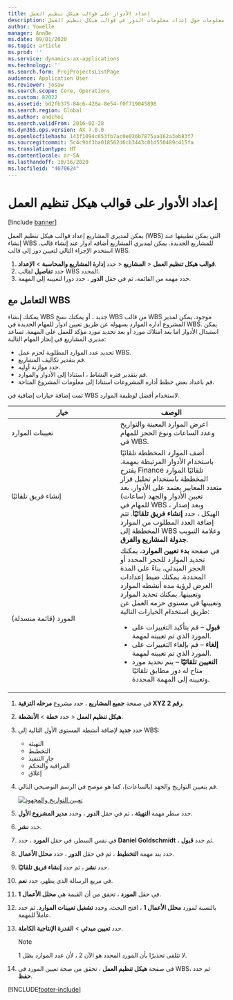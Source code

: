 ```yaml
---
title: إعداد الأدوار على قوالب هيكل تنظيم العمل
description: يقدم هذا الموضوع معلومات حول إعداد معلومات الدور في قوالب هيكل تنظيم العمل.
author: Yowelle
manager: AnnBe
ms.date: 09/01/2020
ms.topic: article
ms.prod: ''
ms.service: dynamics-ax-applications
ms.technology: ''
ms.search.form: ProjProjectsListPage
audience: Application User
ms.reviewer: josaw
ms.search.scope: Core, Operations
ms.custom: 82022
ms.assetid: bd2fb375-84c6-428a-8e54-f0f719045898
ms.search.region: Global
ms.author: andchoi
ms.search.validFrom: 2016-02-28
ms.dyn365.ops.version: AX 7.0.0
ms.openlocfilehash: 143f1094c653fb7ac0e026b7875aa162a3eb83f7
ms.sourcegitcommit: 5c4c9bf3ba018562d6cb3443c01d550489c415fa
ms.translationtype: HT
ms.contentlocale: ar-SA
ms.lasthandoff: 10/16/2020
ms.locfileid: "4070624"
---
```

# <a name="set-up-roles-on-work-breakdown-structure-templates"></a>إعداد الأدوار على قوالب هيكل تنظيم العمل

[!include [banner](../includes/banner.md)]

يمكن لمديري المشاريع إعداد قوالب هيكل تنظيم العمل (WBS) التي يمكن تطبيقها عند إنشاء WBS للمشاريع الجديدة. يمكن لمديري المشاريع أضافه ادوار عند إنشاء قالب. استخدم الإجراء التالي لتعيين دور إلى قالب WBS.

1. حدد **إدارة المشاريع والمحاسبة** > **الإعداد‏‎** > **المشاريع‏‎** > **قوالب هيكل تنظيم العمل**.
2. حدد **تفاصيل** لقالب WBS المحدد.
3. حدد مهمة من القائمة، ثم في حقل **الدور** ، حدد دورا لتعيينه إلى المهمة.

## <a name="work-with-a-wbs"></a>التعامل مع WBS

يمكنك إنشاء WBS جديد ، أو يمكنك نسخ WBS من قالب WBS موجود. يمكن لمدير المشروع أداره الموارد بسهوله عن طريق تعيين ادوار للمهام الجديدة في WBS. يمكن استبدال الأدوار اما بعد امتلاك مورد أو بعد تحديد مورد مؤكد للعمل علي المهمة. تساعد مديري المشاريع في إنجاز المهام التالية:

- تحديد عدد الموارد المطلوبة لحزم عمل WBS.
- قم بتقدير تكاليف المشاريع.
- حدد موازنة أوليه.
- قم بتقدير فتره النشاط ، استنادا إلى الأدوار والموارد.
- قم باعداد بعض خطط أداره المشروعات استنادا إلى معلومات المشروع المتاحة.

تمت إضافة خيارات إضافية في WBS لاستخدام أفضل لوظيفة الموارد.

<table>
<colgroup>
<col width="50%" />
<col width="50%" />
</colgroup>
<thead>
<tr class="header">
<th>خيار</th>
<th>‏‏الوصف</th>
</tr>
</thead>
<tbody>
<tr class="odd">
<td>تعيينات الموارد</td>
<td>اعرض الموارد المعينة والتواريخ وعدد الساعات ونوع الحجز للمهام في WBS.</td>
</tr>
<tr class="even">
<td>إنشاء فريق تلقائيًا</td>
<td>أضف الموارد المخططة تلقائيًا باستخدام الأدوار المرتبطة بمهمة. يقترح Finance تلقائيًا الموارد المخططة باستخدام تحليل قرار متعدد المعايير يعتمد على الأدوار. بعد تعيين الأدوار والجهد (ساعات) للمهام في WBS ، وبعد إصدار الهيكل ، حدد <strong>إنشاء فريق تلقائيًا</strong>. تتم إضافة العدد المطلوب من الموارد المخططة إلى WBS وعلامة التبويب <strong>جدولة المشاريع والفرق</strong>.</td>
</tr>
<tr class="odd">
<td>المورد (قائمة منسدلة)</td>
<td>في صفحة <strong>بدء تعيين الموارد</strong>، يمكنك تحديد الموارد للحجز المحدد أو الحجز المبدئي، بناءً على المدة المحددة. يمكنك ضبط إعدادات العرض لرؤية مده أنشطه الموارد وتعيينها. يمكنك تحديد الموارد وتعيينها في مستوي حزمه العمل عن طريق استخدام الخيارات التالية:
<ul>
<li><strong>قبول</strong> – قم بتأكيد التغييرات على المورد الذي تم تعيينه لمهمة.</li>
<li><strong>إلغاء</strong> – قم بإلغاء التغييرات على المورد الذي تم تعيينه لمهمة.</li>
<li><strong>التعيين تلقائيًا</strong> – يتم تحديد مورد متاح له دور مطابق تلقائيًا وتعيينه إلى المهمة المحددة.</li>
</ul></td>
</tr>
</tbody>
</table>

1. في صفحة **جميع المشاريع** ، حدد مشروع **مرحله الترقية XYZ رقم 2**.
2. حدد **خطة** > **الأنشطة‏‎** > **هيكل تنظيم العمل**.
3. حدد **جديد** لإضافة أنشطة المستوى الأول التالية إلى WBS:

    - التهيئة
    - التخطيط
    - جارٍ التنفيذ
    - المراقبة والتحكم
    - إغلاق

4. قم بتعيين التواريخ والجهد (بالساعات)، كما هو موضح في الرسم التوضيحي التالي.

    [![تعيين التواريخ والمجهود](./media/projectresourcing10.jpg)](./media/projectresourcing10.jpg)

5. حدد سطر مهمة **التهيئة** ، ثم في حقل **الدور** ، وحدد **مدير المشروع الأول**.
6. حدد **نشر**.
7. في نفس السطر، في حقل **المورد** ، حدد **Daniel Goldschmidt** ، ثم حدد **قبول**.
8. حدد بند مهمة **التخطيط** ، ثم في حقل **الدور** ، حدد **محلل الأعمال**.
9. حدد **نشر** ، ثم حدد **إنشاء فريق تلقائيًا**.
10. في مربع الرسالة الذي يظهر، حدد **نعم**.
11. في حقل **المورد** ، تحقق من أن القيمة هي **محلل الأعمال 1**.
12. بالنسبة لمورد **محلل الأعمال 1** ، افتح البحث، وحدد **تشغيل تعيينات الموارد**. ثم حدد عاملاً للمهمة.
13. حدد **تعيين مبدئي** &gt; **القدرة الإنتاجية الكاملة**.

    > [!NOTE] 
    > لا تتلقى تحذيرًا بأن المورد المحدد هو الآن 2 ، لأن عدد الموارد يظل 1.

14. في صفحة **هيكل تنظيم العمل** ، تحقق من صحة تعيين المورد في WBS، ثم حدد **حفظ**.


[!INCLUDE[footer-include](../includes/footer-banner.md)]